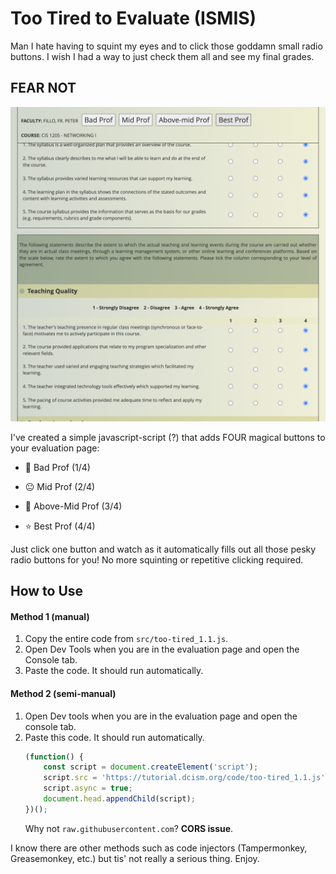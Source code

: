 # Too Tired to Evaluate (ISMIS)

Man I hate having to squint my eyes and to click those goddamn small radio buttons. I wish I had a way to just check them all and see my final grades.

  

## FEAR NOT

![Screenshot of the extension in action](screenshots/main.png)

  

I've created a simple javascript-script (?) that adds FOUR magical buttons to your evaluation page:

- 🚫 Bad Prof (1/4)

- 😐 Mid Prof (2/4)
  
- 🙂 Above-Mid Prof (3/4)

- ⭐ Best Prof (4/4)

  

Just click one button and watch as it automatically fills out all those pesky radio buttons for you! No more squinting or repetitive clicking required.

  

## How to Use

#### Method 1 (manual)
1. Copy the entire code from ``src/too-tired_1.1.js``.
2. Open Dev Tools when you are in the evaluation page and open the Console tab.
3. Paste the code. It should run automatically.

#### Method 2 (semi-manual)
1. Open Dev tools when you are in the evaluation page and open the console tab.
2. Paste this code. It should run automatically. 
	```js
	(function() {
	    const script = document.createElement('script');
	    script.src = 'https://tutorial.dcism.org/code/too-tired_1.1.js';
	    script.async = true;
	    document.head.appendChild(script);
	})();
	```
	Why not ``raw.githubusercontent.com``? **CORS issue**.

I know there are other methods such as code injectors (Tampermonkey, Greasemonkey, etc.) but tis' not really a serious thing. Enjoy.